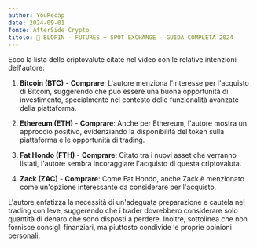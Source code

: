 ```yaml
---
author: YouRecap
date: 2024-09-01
fonte: AfterSide Crypto
titolo: 👀 BLOFIN - FUTURES + SPOT EXCHANGE - GUIDA COMPLETA 2024
---
```


Ecco la lista delle criptovalute citate nel video con le relative intenzioni dell'autore:

1. **Bitcoin (BTC)** - **Comprare**: L'autore menziona l'interesse per l'acquisto di Bitcoin, suggerendo che può essere una buona opportunità di investimento, specialmente nel contesto delle funzionalità avanzate della piattaforma.

2. **Ethereum (ETH)** - **Comprare**: Anche per Ethereum, l'autore mostra un approccio positivo, evidenziando la disponibilità del token sulla piattaforma e le opportunità di trading.

3. **Fat Hondo (FTH)** - **Comprare**: Citato tra i nuovi asset che verranno listati, l'autore sembra incoraggiare l'acquisto di questa criptovaluta.

4. **Zack (ZAC)** - **Comprare**: Come Fat Hondo, anche Zack è menzionato come un'opzione interessante da considerare per l'acquisto.

L'autore enfatizza la necessità di un'adeguata preparazione e cautela nel trading con leve, suggerendo che i trader dovrebbero considerare solo quantità di denaro che sono disposti a perdere. Inoltre, sottolinea che non fornisce consigli finanziari, ma piuttosto condivide le proprie opinioni personali.
